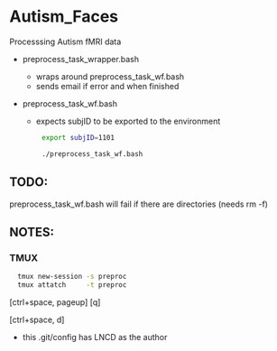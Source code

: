Autism_Faces
============

Processsing Autism fMRI data

* preprocess_task_wrapper.bash  
  * wraps around preprocess_task_wf.bash
  * sends email if error and when finished

* preprocess_task_wf.bash
  * expects subjID to be exported to the environment 
```bash
        export subjID=1101

        ./preprocess_task_wf.bash
```

TODO:
-----

preprocess_task_wf.bash will fail if there are directories (needs rm -f)


NOTES:
-----


### TMUX
```bash
  tmux new-session -s preproc
  tmux attatch     -t preproc
````

  [ctrl+space, pageup]
  [q]

  [ctrl+space, d]

* this .git/config has LNCD as the author

